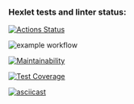 ### Hexlet tests and linter status:
[![Actions Status](https://github.com/SovaPolosataya/java-project-71/actions/workflows/hexlet-check.yml/badge.svg)](https://github.com/SovaPolosataya/java-project-71/actions)

![example workflow](https://github.com/SovaPolosataya/java-project-71/actions/workflows/gradle.yml/badge.svg)

[![Maintainability](https://api.codeclimate.com/v1/badges/3d42523573d6bab28166/maintainability)](https://codeclimate.com/github/SovaPolosataya/java-project-71/maintainability)

[![Test Coverage](https://api.codeclimate.com/v1/badges/3d42523573d6bab28166/test_coverage)](https://codeclimate.com/github/SovaPolosataya/java-project-71/test_coverage)

[![asciicast](https://asciinema.org/a/BdKZTgaJ9KQEmfkz8OREK1o6J.svg)](https://asciinema.org/a/BdKZTgaJ9KQEmfkz8OREK1o6J)

